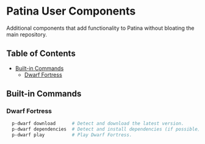 # Patina User Components

Additional components that add functionality to Patina without bloating the main
repository.

## Table of Contents

- [Built-in Commands](#built-in-commands)
  - [Dwarf Fortress](#dwarf-fortress)

## Built-in Commands

### Dwarf Fortress

```bash
  p-dwarf download      # Detect and download the latest version.
  p-dwarf dependencies  # Detect and install dependencies (if possible).
  p-dwarf play          # Play Dwarf Fortress.
```
